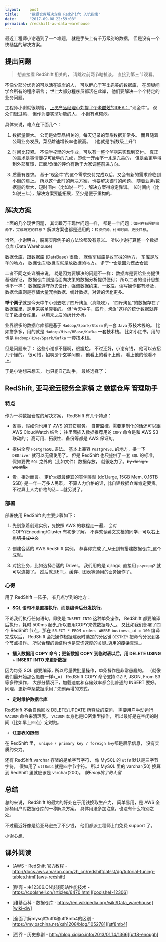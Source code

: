 ```yaml
---
layout:    post
title:     "数据仓库解决方案 RedShift 入坑指南"
date:      "2017-09-08 22:59:08"
permalink: /redshift-as-data-warehouse
---
```


最近工程师小谢遇到了一个难题，
就是手头上有千万级别的数据，
但是没有一个快糙猛的解决方案。

<!--MORE-->

## 提出问题

> 想直接看 RedShift 相关的，
> 请跳过前两节瞎扯淡。
> 直接到第三节观看。

不像少部分优秀的可以活在彼岸的人，
可以醉心于写出完美的数据库，
在须臾间学会所有的程序语言；
世上大部分程序员都活在此岸，
他们要解决一个个特定的业务问题。

工程师小谢就很烦恼，
[ 上次产品经理小刘提了个老酷炫的IDEA： ][cash-cow]
“现金牛”。
观众们很过瘾，
但作为要实现功能的人，
小谢有点郁闷。

具体来说，难点在下面几个：

1. 数据量很大。
公司是做菜品相关的，每天记录的菜品数据非常多。
而且随着公司业务发展，菜品增速增长率也很高。
（也就是“指数级上升”）

2. 时间比较紧。
不像学校里的大作业，可以有一整个学期来实现到交付。
真正的需求是事情要尽可能早的完成，即使一开始不一定是完美的，
但是会更早得到外部反馈，正面/负面的评价有助于大家调整前进方向。

3. 质量有要求。
基于“现金牛”的这个需求交付完成以后，又会有新的需求降临到小谢的肩上。
所以这个此时的解决方案，也要解决彼时的问题。
随着业务/数据量的增大，短时间内（比如说一年），解决方案得稳定靠谱。
长时间内（比如说三年），解决方案要能拓展，至少是便于重构的。


## 解决方案

上面的几个现世问题，
其实跟万千现世问题一样，
都是一个问题：`如何在有限的资源下，完成既定的目标？`
解决方案也都是通用的：`转换资源、付出时间、更换目标`。

当然，小谢明白，脱离实际例子的方法论都没有意义。
所以小谢打算整一个数据仓库 (Data Warehouse)

数据仓库，跟数据库 (DataBase) 很像，
就像军械库是放军械的地方，
车库是放车的地方，
数据仓库/数据库就是放数据的地方。
~~多了个仓是因为还放仓鼠~~

二者不同之处详细来说，
就是因为要解决的问题不一样：
数据库是要给业务提供基础保证，
数据仓库则是给面向决策的数据分析提供便利；
所以二者的设计思想也不一样：
数据库遵守范式设计，强调数据约束、一致性，读写操作都有涉及，
数据仓库则是存储大量冗余数据、统计数据，对读的优化更多。

**举个栗子**就是今天中午小谢去吃了四斤烤鱼（真能吃），
“四斤烤鱼”的数据存在了数据库里，是用来买单算钱的。
但“今天中午，四斤，烤鱼”这样的统计数据就存在了数据仓库里，
以用来之后的统计分析。

业界很多的数据仓库都是基于 `Hadoop/Spark/Storm` 的一套 `Java` 系技术栈的。
比如拼多多，用的就是 `Hadoop/Hive/HBase/Kafka` 一套技术栈。
比如小红书，用的也是 `Hadoop/Hive/Spark/Kafka` 一套技术栈。

但是问题来了：
这些小谢都不懂啊，很尴尬。
不过还好，小谢有钱，
他可以去招几个懂的。
很可惜，招聘是个玄学问题，
他看上的看不上他，
看上他的他看不上。

于是小谢想来想去，
也只能自己动手，
最终选择了：


## RedShift, 亚马逊云服务全家桶 之 数据仓库 管理助手


### 特点

作为一种数据仓库的解决方案，
RedShift 有几个特点：

* 省事，假如你也用了 AWS 的其它服务。
自带监控，需要定制化的话还可以跟 AWS CloudWatch 结合；
往里面插入数据推荐用的 `COPY` 命令是和 AWS S3 联动的；
高可用、拓展性、备份等都是 AWS 保证的。

* 提供全套 `PostgreSQL` 语法。
基本上兼容 `PostgreSQL` 的地方，换一下 `DBDriver` 就可以无痛使用了。
但是 RedShift 也只提供了一套 `SQL` 的标准，
假如要做 `SQL` 之外的（比如文件）数据存放，
就很吃力了。~~by design. wontfix~~

* 贵，相对而言。
定价大概最便宜的实例类型 (dc1.large, 15GB Mem, 0.16TB SSD) 是一年一万多人民币，
不算人力价格的话，比自建数据仓库肯定要贵。
不过算上人力价格的话……就另说了。


### 部署

部署使用 RedShift 的主要步骤如下：

1. 先别急着创建实例，先按照 AWS 的教程走一遍，
会对 COPY/Encoding/Cluster 有初步了解。
~~不喜欢读英文文档的同学，可以右上角切换成中文~~

2. 创建合适的 AWS RedShift 实例。
恭喜你完成了_从无到有搭建数据仓库_这个成就。

3. 对接业务，比如选择合适的 Driver。
我们用的是 django, 直接用 `psycopg2` 就可以连接了。
然后就是ETL、缓存、图表等通用的业务操作了。


### 心得

用了 RedShift 一阵子，
有几点学到的地方：

* **SQL 语句不是直接执行，而是编译后分发执行**。

不论我们执行任何语句，即使是 `INSERT INTO` 这种单条操作，
RedShift 都要编译后执行，耗时 500ms 起步_所以要用COPY来做数据导入_。
又比如我们部署了四个 RedShift 节点，那在
`SELECT * FROM orders WHERE business_id = 100` 编译完成以后，
RedShift 会把操作根据建表时选定的分区键 `DISTKEY` 把命令分发到各个节点操作。
所以合理的表结构也是查询速度的关键_通用的~~废话~~真理_。


* **插入数据用 COPY 命令；更新数据 COPY 到临时表以后，用 DELETE USING + INSERT INTO 来更新数据**

因为每条 SQL 都要编译，所以尽量做批量操作，单条操作是非常愚蠢的。
（就像我们最开始那么愚蠢一样=\_=）
RedShift COPY 命令支持 GZIP, JSON, From S3 等多种操作，
大部分情况下，加载速度和存储效率都会比普通的 INSERT 要好。
同理，更新单条数据采用了先删再增的方式。


* **定时维护数据仓库**

RedShift 不会自动回收 DELETE/UPDATE 所释放的空间，
需要用户手动运行 `VACUUM` 命令来清理表。
`VACUUM` 本身也是IO密集型操作，
所以最好是在空闲的时间（比如早上四点）定时跑。


* **注意表的限制**

在 RedShift 里，
`unique / primary key / foreign key`都是展示信息，
没有实质约束力。

还有 RedShift.varchar 存储的是单字节字符，
像 MySQL 的 `utf8` 默认是三字节字符，
假如用了 `utf8mb4` 就是四字节字符。
所以 MySQL 里的 varchar(50) 换算到 RedShift 里就应该是 varchar(200)。
_被Emoji坑了的人留_


## 总结

总的来说，
RedShift 的最大的好处在于用钱换取生产力，
简单易用，是 AWS 全家桶用户对数据仓库的一种解决方案。
具体用法多加注意，也没有什么特别之处。

不过最近好像是给亚马逊交了不少钱，
他们都派工程师上门免费 support 了。

小谢心想。


## 课外阅读

* [AWS - RedShift 官方教程 - http://docs.aws.amazon.com/zh_cn/redshift/latest/dg/tutorial-tuning-tables.html][aws-redshift]

* [酷壳 - 由12306.CN谈谈网站性能技术 - https://coolshell.cn/articles/6470.html][coolshell-12306]

* [维基百科 - 数据仓库 - https://en.wikipedia.org/wiki/Data_warehouse][wiki-dw]

* [全面了解mysql中utf8和utf8mb4的区别 - https://my.oschina.net/xsh1208/blog/1052781][utf8mb4]

* [西乔 - 历史悲剧 - http://blog.xiqiao.info/2013/01/14/1366][utf8-enough]


[cash-cow]: /what-is-cash-cow
[aws-redshift]: http://docs.aws.amazon.com/zh_cn/redshift/latest/dg/tutorial-tuning-tables.html
[coolshell-12306]: https://coolshell.cn/articles/6470.html
[wiki-dw]: https://en.wikipedia.org/wiki/Data_warehouse
[utf8mb4]: https://my.oschina.net/xsh1208/blog/1052781
[utf8-enough]: http://blog.xiqiao.info/2013/01/14/1366

